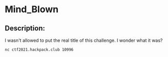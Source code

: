 
# Mind_Blown
## Description:
I wasn't allowed to put the real title of this challenge. I wonder what it was?

`nc ctf2021.hackpack.club 10996`

